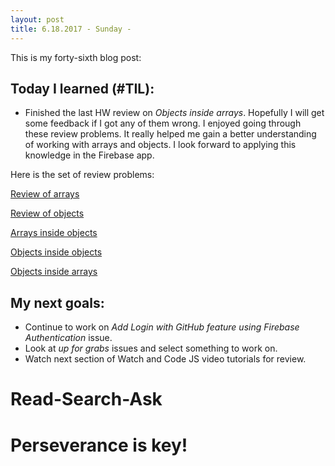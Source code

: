 ```yaml
---
layout: post
title: 6.18.2017 - Sunday - 
---
```


This is my forty-sixth blog post: 

## Today I learned (#TIL):   

- Finished the last HW review on _Objects inside arrays_.  Hopefully I will get some feedback if I got any of them wrong.  I enjoyed going through these review problems.  It really helped me gain a better understanding of working with arrays and objects.  I look forward to applying this knowledge in the Firebase app.  

Here is the set of review problems:

[Review of arrays](https://repl.it/IlVK/31) 

[Review of objects](https://repl.it/IlV2/34)

[Arrays inside objects](https://repl.it/IlVj/14)

[Objects inside objects](https://repl.it/IlVr/8)

[Objects inside arrays](https://repl.it/IlVy/20)


## My next goals:

- Continue to work on _Add Login with GitHub feature using Firebase Authentication_ issue.
- Look at _up for grabs_ issues and select something to work on. 
- Watch next section of Watch and Code JS video tutorials for review.

# Read-Search-Ask

# Perseverance is key!







